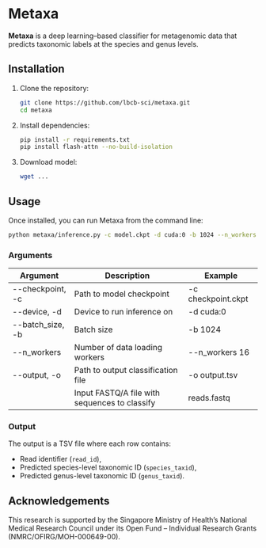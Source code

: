 # Metaxa

**Metaxa** is a deep learning–based classifier for metagenomic data that predicts taxonomic labels at the species and genus levels. 

## Installation

1. Clone the repository:
   ```bash
   git clone https://github.com/lbcb-sci/metaxa.git
   cd metaxa
   ```

2. Install dependencies:
   ```bash
   pip install -r requirements.txt
   pip install flash-attn --no-build-isolation
   ```

3. Download model:
   ```bash
   wget ...
   ```

## Usage
Once installed, you can run Metaxa from the command line:

```bash
python metaxa/inference.py -c model.ckpt -d cuda:0 -b 1024 --n_workers 16 -o output.tsv reads.fastq
```

### Arguments

| Argument         | Description                                   | Example            |
|------------------|-----------------------------------------------|--------------------|
| --checkpoint, -c | Path to model checkpoint                      | -c checkpoint.ckpt |
| --device, -d     | Device to run inference on                    | -d cuda:0          |
| --batch_size, -b | Batch size                                    | -b 1024            |
| --n_workers      | Number of data loading workers                | --n_workers 16     |
| --output, -o     | Path to output classification file            | -o output.tsv      |
|                  | Input FASTQ/A file with sequences to classify | reads.fastq        |

### Output

The output is a TSV file where each row contains:

- Read identifier (`read_id`),
- Predicted species-level taxonomic ID (`species_taxid`), 
- Predicted genus-level taxonomic ID (`genus_taxid`).

## Acknowledgements

This research is supported by the Singapore Ministry of Health’s National Medical Research Council under its Open Fund – Individual Research Grants (NMRC/OFIRG/MOH-000649-00).